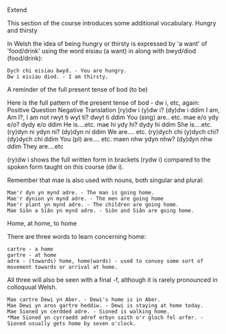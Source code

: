 Extend

This section of the course introduces some additional vocabulary.
Hungry and thirsty

In Welsh the idea of being hungry or thirsty is expressed by 'a want' of 'food/drink' using the word eisiau (a want) in along with bwyd/diod (food/drink):

    Dych chi eisiau bwyd. - You are hungry.
    Dw i eisiau diod. - I am thirsty.

A reminder of the full present tense of bod (to be)

Here is the full pattern of the present tense of bod - dw i, etc, again:
Positive 	Question 	Negative 	Translation
[ry)dw i 	(y)dw i? 	(dy)dw i ddim 	I am, Am I?, I am not
rwyt ti 	wyt ti? 	dwyt ti ddim 	You (sing) are.. etc.
mae e/o 	ydy e/o? 	dydy e/o ddim 	He is....etc.
mae hi 	ydy hi? 	dydy hi ddim 	She is....etc.
(ry)dyn ni 	ydyn ni? 	(dy)dyn ni ddim 	We are.... etc.
(ry)dych chi 	(y)dych chi? 	(dy)dych chi ddim 	You (pl) are.... etc.
maen nhw 	ydyn nhw? 	(dy)dyn nhw ddim 	They are....etc

(ry)dw i shows the full written form in brackets (rydw i) compared to the spoken form taught on this course (dw i).

Remember that mae is also used with nouns, both singular and plural:

    Mae'r dyn yn mynd adre. - The man is going home.
    Mae'r dynion yn mynd adre. - The men are going home
    Mae'r plant yn mynd adre. - The children are going home.
    Mae Siôn a Siân yn mynd adre. - Siôn and Siân are going home.

Home, at home, to home

There are three words to learn concerning home:

    cartre - a home
    gartre - at home
    adre - (towards) home, home(wards) - used to convey some sort of movement towards or arrival at home.

All three will also be seen with a final -f, although it is rarely pronounced in colloquual Welsh.

    Mae cartre Dewi yn Aber. - Dewi's home is in Aber.
    Mae Dewi yn aros gartre heddiw. - Dewi is staying at home today.
    Mae Sioned yn cerdded adre. - Sioned is walking home.
    *Mae Sioned yn cyrraedd adref erbyn saith o'r gloch fel arfer. - Sioned usually gets home by seven o'clock.
